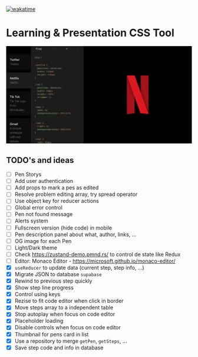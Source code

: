 [![wakatime](https://wakatime.com/badge/user/c8d2802f-0742-4964-bd79-1cb374b6de43/project/61f80597-4b32-4c6f-8d63-da48b2ae8189.svg?style=for-the-badge)](https://wakatime.com/badge/user/c8d2802f-0742-4964-bd79-1cb374b6de43/project/61f80597-4b32-4c6f-8d63-da48b2ae8189)

# Learning & Presentation CSS Tool

![](public/csspen_og.png)

## TODO's and ideas

- [ ] Pen Storys
- [ ] Add user authentication
- [ ] Add props to mark a pes as edited
- [ ] Resolve problem editing array, try spread operator
- [ ] Use object key for reducer actions
- [ ] Global error control
- [ ] Pen not found message
- [ ] Alerts system
- [ ] Fullscreen version (hide code) in mobile
- [ ] Pen description panel about what, author, links, ...
- [ ] OG image for each Pen
- [ ] Light/Dark theme
- [ ] Check https://zustand-demo.pmnd.rs/ to control de state like Redux
- [ ] Editor: Monaco Editor - https://microsoft.github.io/monaco-editor/
- [x] `useReducer` to update data (current step, step info, ...)
- [x] Migrate JSON to database `supabase`
- [x] Rewind to previous step quickly
- [x] Show step line progress
- [x] Control using keys
- [x] Rezise to fit code editor when click in border
- [x] Move steps array to a independent table
- [x] Stop autoplay when focus on code editor
- [x] Placeholder loading
- [x] Disable controls when focus on code editor
- [x] Thumbnail for pens card in list
- [x] Use a repository to merge `getPen`, `getSteps`, ...
- [x] Save step code and info in database
